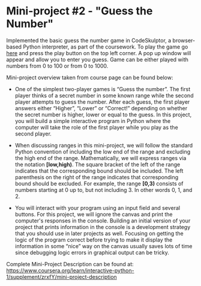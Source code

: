 # Mini-project #2 - "Guess the Number"

Implemented the basic guess the number game in CodeSkulptor, a browser-based Python interpreter, as part of the coursework. To play the game go [here](http://www.codeskulptor.org/#user46_0pxZwPBcUh_7.py) and press the play button on the top left corner. A pop up window will appear and allow you to enter you guess. Game can be either played with numbers from 0 to 100 or from 0 to 1000.

Mini-project overview taken from course page can be found below:
* One of the simplest two-player games is “Guess the number”. The first player thinks of a secret number in some known range while the second player attempts to guess the number. After each guess, the first player answers either “Higher”, “Lower” or “Correct!” depending on whether the secret number is higher, lower or equal to the guess. In this project, you will build a simple interactive program in Python where the computer will take the role of the first player while you play as the second player.

* When discussing ranges in this mini-project, we will follow the standard Python convention of including the low end of the range and excluding the high end of the range. Mathematically, we will express ranges via the notation **[low,high)**. The square bracket of the left of the range indicates that the corresponding bound should be included. The left parenthesis on the right of the range indicates that corresponding bound should be excluded. For example, the range **[0,3)** consists of numbers starting at 0 up to, but not including 3. In other words 0, 1, and 2.

* You will interact with your program using an input field and several buttons. For this project, we will ignore the canvas and print the computer's responses in the console. Building an initial version of your project that prints information in the console is a development strategy that you should use in later projects as well. Focusing on getting the logic of the program correct before trying to make it display the information in some “nice” way on the canvas usually saves lots of time since debugging logic errors in graphical output can be tricky.

Complete Mini-Project Description can be found at: 
<https://www.coursera.org/learn/interactive-python-1/supplement/zrxfY/mini-project-description>


